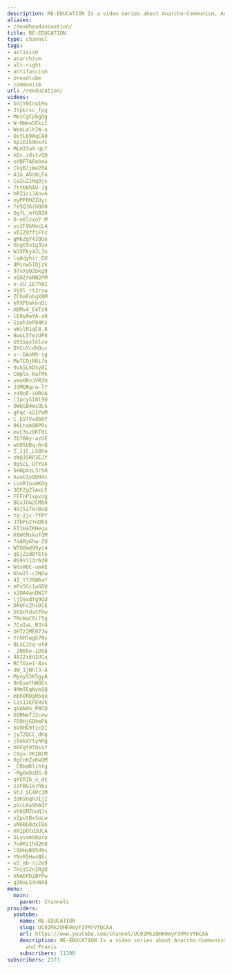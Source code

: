 ```yaml
---
description: RE-EDUCATION Is a video series about Anarcho-Communism, Anti Capitalism,
aliases:
- /deadheadanimation/
title: RE-EDUCATION
type: channel
tags:
- activism
- anarchism
- alt-right
- antifascism
- breadtube
- communism
url: /reeducation/
videos:
- bdjY0Ino1Mo
- JYpbrsc_fpg
- MezCgCpbgQg
- W-HWeuSEkiI
- WonLalhJW-o
- OxYL69AqCA0
- kpiO1k9nx4s
- MLm33uX-qLY
- kQs_zdstvQQ
- odBFTAEmbmo
- CVyBJjWe2RA
- A1o_Ahn6LFo
- Cw2uZ1HqOjs
- 7ntbbhAU-Jg
- mPZiciJAnvA
- oyPFRHZZUyc
- fe5Q36zhO60
- OgfL_mfGBZ0
- O-e0lzxnY-M
- yuIF9GNecL4
- vOIZ9ffiFYs
- gM6ZgY4JQUo
- GUgGSu1g3Uo
- WJXFKy4JL3o
- lqAdyhir_GU
- dMinw5IQjzk
- 97xXy02bkg0
- xQOZroNN2PM
- o-zU_1ETh8I
- Vg5l_rt2rsw
- ZChmFubqXBM
- kRXPUakhnDc
- mBMv4_E4Tz0
- lE0y0wYA-a0
- Esah3eP84Ks
- uWilR1qC8_8
- BwoL5fezUF8
- U5SSexlklvo
- DYCuYcdhQuc
- x--DAoMh-ig
- MwTCOjRRi7o
- 9vkSLhDSyBI
- CWplx-RafMk
- ymuORvJVR3U
- JdMQBgcw-lY
- z49oE-iORUA
- lIpcySI0l90
- OW6GB4miOLk
- gPqc-xGIPVM
- C_E9TVvdb0Y
- 06LnamQRPRs
- mvC3szQKf0I
- ZbfB8y-azDE
- wbD5UBq-6nQ
- Z_1jC_LS8ho
- sNOJ5RP3EJY
- 0gScL_UfYU4
- 5HNpXzL3rS0
- AauU1yQOH4s
- LunR1uvmKGg
- 3DFZgZlAxLE
- FEFnP1xpxUg
- BGxJGw2CM80
- 4Oj5ifkrBsQ
- Yg-2jc-ffPY
- JTbPn2YnDE4
- EI1HaIKHego
- K6WtMxkofQM
- 7aARy6hw-ZU
- WTO8md99yc4
- qSjZzdDTEto
- 0S9Yl13r6d0
- WdsWOC-umAE
- KUw2l-c2NCw
- 4I_Y7J6W6aY
- ePv5Cc1oGDU
- kZOA4anDW1Y
- lj59xdfg9GU
- DRUFcZhsDCE
- btGntdvCFbw
- TMcWaCOif5g
- 7CoIaL_N3Y4
- bHTz2ME07Jw
- YrhM7wgh7Ns
- BLxCJtq-ot0
- _2N8ko-iU58
- 4AIZxEdIUCo
- RCfGxe1-8as
- dW_1jNhl3-A
- MynyS5K5gyA
- 8nEvwthW8Es
- 4MmTEqNykQQ
- mbhORDgH5qo
- Czs13EFE4Vk
- qVANdn_P0CQ
- 6QBNeTJ2cew
- FO8HjGDhmPA
- 6VOHG9fzcDI
- jyT2QCC_dKg
- jOekXYtyhRg
- hRFgt9THssY
- C9yx-VKIBrM
- 0gCnKZxKwQM
- _CRkmRlihtg
- -Mg8eDzDS-8
- qYERIb_x_dc
- zzFBG1erhbs
- ShJ_SC4PcJM
- ZdKVUghJIjI
- pYcLKwSh6dY
- vhKOMZUuNJs
- vZputBxSoLw
- uN6BG0dxIBo
- HX1pOtd3UCA
- 5LyvxmSbpro
- 7u0R21hd2K8
- lQUHyB95d9s
- YNvR5HwsBEc
- w3_ab-sj2e8
- THiiS2n2RgU
- kNA6PDZBYPw
- g30aLS4vWX8
menu:
  main:
    parent: Channels
providers:
  youtube:
    name: RE-EDUCATION
    slug: UC02Mk2QHR9myF3VMrVYbCAA
    url: https://www.youtube.com/channel/UC02Mk2QHR9myF3VMrVYbCAA
    description: ЯE-ЁĐUCATIOИ Is a video series about Anarcho-Communism, Anti Capitalism,
      and Praxis
    subscribers: 11200
subscribers: 2373
---
```

